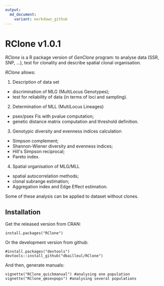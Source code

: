 ```yaml
---
output:
  md_document:
    variant: markdown_github
---
```


# RClone v1.0.1

*RClone* is a R package version of *GenClone* program: to analyse data (SSR, SNP, ...), test for clonality and describe spatial clonal organisation.

*RClone* allows:

1. Description of data set  
* discrimination of MLG (MultiLocus Genotypes);  
* test for reliability of data (in terms of loci and sampling).  
2. Determination of MLL (MultiLocus Lineages)  
* psex/psex Fis with pvalue computation;  
* genetic distance matrix computation and threshold definition.  
3. Genotypic diversity and evenness indices calculation  
* Simpson complement;  
* Shannon-Wiener diversity and evenness indices;  
* Hill's Simpson reciprocal;
* Pareto index.  
4. Spatial organisation of MLG/MLL  
* spatial autocorrelation methods;  
* clonal subrange estimation;  
* Aggregation index and Edge Effect estimation.  

Some of these analysis can be applied to dataset without clones. 

## Installation

Get the released version from CRAN:

    install.packages("RClone")

Or the development version from github:

    #install.packages("devtools")
    devtools::install_github("dbailleul/RClone")

And then, generate manuals:

    vignette("RClone_quickmanual") #analysing one population
    vignette("RClone_qmsevpops") #analysing several populations

